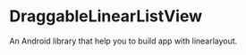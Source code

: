 DraggableLinearListView
=======================
An Android library that help you to build app with linearlayout.
